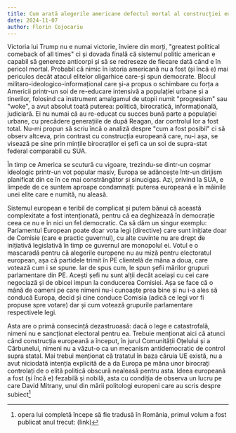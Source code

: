 ```yaml
---
title: Cum arată alegerile americane defectul mortal al construcției europene
date: 2024-11-07
author: Florin Cojocariu
---
```

Victoria lui Trump nu e numai victorie, înviere din morți, "greatest political comeback of all times" ci și dovada finală că sistemul politic american e capabil să genereze anticorpi și să se redreseze de fiecare dată când e în pericol mortal. Probabil că nimic în istoria americană nu a fost (și încă e) mai periculos decât atacul elitelor oligarhice care-și spun democrate. Blocul militaro-ideologico-informațional care și-a propus o schimbare cu forța a Americii printr-un soi de re-educare intensivă a populației urbane și a tinerilor, folosind ca instrument amalgamul de utopii numit "progresism" sau "woke", a avut absolut toată puterea: politică, birocratică, informațională, judiciară. Ei nu numai că au re-educat cu succes bună parte a populației urbane, cu precădere generațiile de după Reagan, dar controlul lor a fost total. Nu-mi propun să scriu încă o analiză despre "cum a fost posibil" ci să observ altceva, prin contrast cu construcția europeană care, nu-i așa, se visează pe sine prin mințile birocraților ei șefi ca un soi de supra-stat federal comparabil cu SUA.

În timp ce America se scutură cu vigoare, trezindu-se dintr-un coșmar ideologic printr-un vot popular masiv, Europa se adâncește într-un dirijism planificat din ce în ce mai constrângător și sinucigaș. Azi, privind la SUA, e limpede de ce suntem aproape condamnați: puterea europeană e în mâinile unei elite care e numită, nu aleasă.

Sistemul european e teribil de complicat și putem bănui că această complexitate a fost intenționată, pentru că ea deghizează în democrație ceea ce nu e în nici un fel democratic. Ca să dăm un singur exemplu: Parlamentul European poate doar vota legi (directive) care sunt inițiate doar de Comisie (care e practic guvernul), cu alte cuvinte nu are drept de inițiativă legislativă în timp ce guvernul are monopolul ei. Votul e o mascaradă pentru că alegerile europene nu au miză pentru electoratul european, așa că partidele trimit în PE clientelă de mâna a doua, care votează cum i se spune. Iar de spus cum, le spun șefii mărilor grupuri parlamentare din PE. Acești șefi nu sunt alții decât aceiași cu cei care negociază și de obicei impun la conducerea Comisiei. Așa se face că o mână de oameni pe care nimeni nu-i cunoaște prea bine și nu i-a ales să conducă Europa, decid și cine conduce Comisia (adică ce legi vor fi propuse spre votare) dar și cum votează grupurile parlamentare respectivele legi.

Asta are o primă consecință dezastruoasă: dacă o lege e catastrofală, nimeni nu e sancționat electoral pentru ea. Trebuie menționat aici că atunci când construcția europeană a început, în jurul Comunității Oțelului și a Cărbunelui, nimeni nu a văzut-o ca un mecanism antidemocratic de control supra statal. Mai trebui menționat că tratatul în baza căruia UE există, nu a avut niciodată intenția explicită de a da Europa pe mâna unor birocrați controlați de o elită politică obscură nealeasă pentru asta. Ideea europeană a fost (și încă e) fezabilă și nobilă, asta cu condiția de observa un lucru pe care David Mitrany, unul din mării politologi europeni care au scris despre subiect[^1] 


[^1]: opera lui completă începe să fie tradusă în România, primul volum a fost publicat anul trecut: (link)
